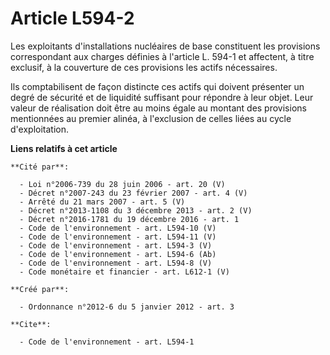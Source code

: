 # Article L594-2

Les exploitants d'installations nucléaires de base constituent les provisions correspondant aux charges définies à l'article
L. 594-1 et affectent, à titre exclusif, à la couverture de ces provisions les actifs nécessaires. 

Ils comptabilisent de façon distincte ces actifs qui doivent présenter un degré de sécurité et de liquidité suffisant pour
répondre à leur objet. Leur valeur de réalisation doit être au moins égale au montant des provisions mentionnées au premier
alinéa, à l'exclusion de celles liées au cycle d'exploitation.

**Liens relatifs à cet article**

	**Cité par**:

	  - Loi n°2006-739 du 28 juin 2006 - art. 20 (V)
	  - Décret n°2007-243 du 23 février 2007 - art. 4 (V)
	  - Arrêté du 21 mars 2007 - art. 5 (V)
	  - Décret n°2013-1108 du 3 décembre 2013 - art. 2 (V)
	  - Décret n°2016-1781 du 19 décembre 2016 - art. 1
	  - Code de l'environnement - art. L594-10 (V)
	  - Code de l'environnement - art. L594-11 (V)
	  - Code de l'environnement - art. L594-3 (V)
	  - Code de l'environnement - art. L594-6 (Ab)
	  - Code de l'environnement - art. L594-8 (V)
	  - Code monétaire et financier - art. L612-1 (V)

	**Créé par**:

	  - Ordonnance n°2012-6 du 5 janvier 2012 - art. 3

	**Cite**:

	  - Code de l'environnement - art. L594-1
